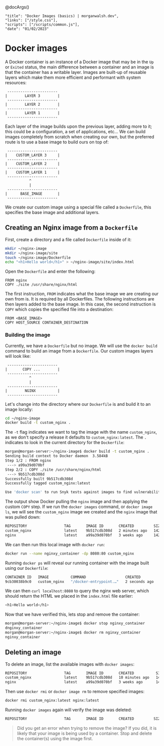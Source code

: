 @docArgs()
```
"title": "Docker Images (basics) | morganwalsh.dev", 
"links": ["/style.css"],
"scripts": ["/scripts/common.js"],
"date": "01/02/2023"
```

<div class="p-16 w-80 w-md-100 ml-auto mr-auto">

# Docker images

A Docker container is an instance of a Docker image that may be in the `Up` or `Exited` status, the main difference between 
a container and an image is that the container has a writable layer. Images are built-up of reusable layers which 
make them more efficient and performant with system resources:

```
 -----------------------
|        LAYER 3        |
 -----------------------
|        LAYER 2        |
 -----------------------
|        LAYER 1        |
 -----------------------
```

Each layer of the image builds upon the previous layer, adding more to it; this could be a configuration, a set of applications, etc... We can build 
images completely from scratch when creating our own, but the preferred route is to use a base image to build ours on top of:

```
 -----------------------
|    CUSTOM_LAYER 3     |
 -----------------------
|    CUSTOM_LAYER 2     |
 -----------------------
|    CUSTOM_LAYER 1     |
 -----------------------
           ^
           |
 -----------------------
|      BASE_IMAGE       |
 -----------------------
```

We create our custom image using a special file called a `Dockerfile`, this specifies the base image and additional 
layers.

## Creating an Nginx image from a `Dockerfile`

First, create a directory and a file called `Dockerfile` inside of it:

```sh
mkdir ~/nginx-image
mkdir ~/nginx-image/site
touch ~/nginx-image/Dockerfile
echo "<h1>Hello world</h1>" > ~/nginx-image/site/index.html
```

Open the `Dockerfile` and enter the following:

```
FROM nginx
COPY ./site /usr/share/nginx/html
```

The first instruction, `FROM` indicates what the base image we are creating our own from is. It is required by all 
Dockerfiles. The following instructions are then layers added to the base image. In this case, the second instruction is 
`COPY` which copies the specified file into a destination:

```
FROM <BASE_IMAGE>
COPY HOST_SOURCE CONTAINER_DESTINATION
```

### Building the image

Currently, we have a `Dockerfile` but no image. We will use the `docker build` command to build an image from a 
`Dockerfile`. Our custom images layers will look like:

```
 -----------------------
|       COPY ...        |
 -----------------------
           ^
           |
 -----------------------
|        NGINX          |
 -----------------------
```

Let's change into the directory where our `Dockerfile` is and build it to an image locally:

```sh
cd ~/nginx-image
docker build -t custom_nginx .
```
  
The `-t` flag indicates we want to tag the image with the name `custom_nginx`, as we don't specify a release it defaults to 
`custom_nginx:latest`. The `.` indicates to look in the current directory for the `Dockerfile`:
  
```sh
morgan@morgan-server:~/nginx-image$ docker build -t custom_nginx .
Sending build context to Docker daemon  3.584kB
Step 1/2 : FROM nginx
 ---> a99a39d070bf
Step 2/2 : COPY ./site /usr/share/nginx/html
 ---> 9b517cdb308d
Successfully built 9b517cdb308d
Successfully tagged custom_nginx:latest

Use 'docker scan' to run Snyk tests against images to find vulnerabilities and learn how to fix them
```

The output show Docker pulling the `nginx` image and then applying the custom `COPY` step. If we run the `docker images` 
command, or `docker image ls`, we will see the `custom_nginx` image we created and the `nginx` image that was pulled down:

```sh
REPOSITORY                 TAG       IMAGE ID       CREATED         SIZE
custom_nginx               latest    9b517cdb308d   2 minutes ago   142MB
nginx                      latest    a99a39d070bf   3 weeks ago     142MB
```

We can then run this local image with `docker run`:

```sh
docker run --name nginxy_container -dp 8080:80 custom_nginx
```

Running `docker ps` will reveal our running container with the image built using our `Dockerfile`:

```sh
CONTAINER ID   IMAGE          COMMAND                  CREATED         STATUS         PORTS                                   NAMES
9cb30038b9c0   custom_nginx   "/docker-entrypoint.…"   2 seconds ago   Up 2 seconds   0.0.0.0:8080->80/tcp, :::8080->80/tcp   nginxy_container
```

We can then `curl localhost:8080` to query the nginx web server, which should return the HTML we placed in the 
`index.html` file earlier:

```sh
<h1>Hello world</h1>
```

Now that we have verified this, lets stop and remove the container:

```sh
morgan@morgan-server:~/nginx-image$ docker stop nginxy_container
dnginxy_container
morgan@morgan-server:~/nginx-image$ docker rm nginxy_container
nginxy_container
```

## Deleting an image

To delete an image, list the available images with `docker images`:

```sh
REPOSITORY                 TAG       IMAGE ID       CREATED          SIZE
custom_nginx               latest    9b517cdb308d   10 minutes ago   142MB
nginx                      latest    a99a39d070bf   3 weeks ago      142MB
```
  
Then use `docker rmi` or `docker image rm` to remove specified images:

```sh
docker rmi custom_nginx:latest nginx:latest
```
  
Running `docker images` again will verify the image was deleted:

```sh
REPOSITORY                 TAG       IMAGE ID       CREATED         SIZE
```

> Did you get an error when trying to remove the image? If you did, it is likely that your image is being used by a 
> container. Stop and delete the container(s) using the image first.

</div>
